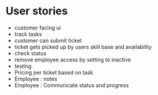 # User stories
- customer facing ui
- track tasks
- customer can submit ticket
- ticket gets picked up by users skill base and availability
- check status
- remove employee access by setting to inactive
- testing
- Pricing per ticket based on task
- Employee : notes
- Employee : Communicate status and progress